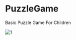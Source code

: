 # PuzzleGame
Basic Puzzle Game For Children

![1](https://user-images.githubusercontent.com/58669159/171175952-31b80ab5-6bbb-4556-9a36-baecebac553c.PNG)
